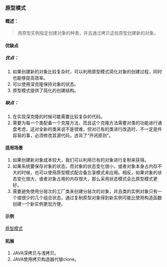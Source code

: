 ### 原型模式

#### 概述：
> 用原型实例指定创建对象的种类，并且通过拷贝这些原型创建新的对象。

#### 优缺点

##### 优点：
1. 如果创建新的对象比较复杂时，可以利用原型模式简化对象的创建过程，同时也能够提高效率。
2. 可以使用深克隆保持对象的状态。
3. 原型模式提供了简化的创建结构。

##### 缺点：
1. 在实现深克隆的时候可能需要比较复杂的代码。
2. 需要为每一个类配备一个克隆方法，而且这个克隆方法需要对类的功能进行通盘考虑，这对全新的类来说不是很难，但对已有的类进行改造时，不一定是件容易的事，必须修改其源代码，违背了“开闭原则”。

#### 适用场景
1. 如果创建新对象成本较大，我们可以利用已有的对象进行复制来获得。
2. 如果系统要保存对象的状态，而对象的状态变化很小，或者对象本身占内存不大的时候，也可以使用原型模式配合备忘录模式来应用。相反，如果对象的状态变化很大，或者对象占用的内存很大，那么采用状态模式会比原型模式更好。
3. 需要避免使用分层次的工厂类来创建分层次的对象，并且类的实例对象只有一个或很少的几个组合状态，通过复制原型对象得到新实例可能比使用构造函数创建一个新实例更加方便。

#### 示例
[原型模式](../src/prototype/PrototypeTest.java)

#### 拓展
1. JAVA深拷贝与浅拷贝。
2. JAVA使用拷贝构造器代替clone。